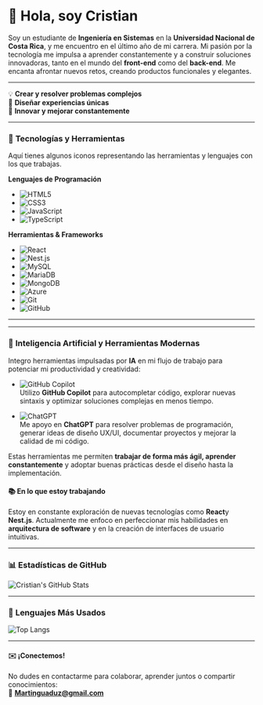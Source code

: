 # 👋 Hola, soy **Cristian**  

Soy un estudiante de **Ingeniería en Sistemas** en la **Universidad Nacional de Costa Rica**, y me encuentro en el último año de mi carrera. Mi pasión por la tecnología me impulsa a aprender constantemente y a construir soluciones innovadoras, tanto en el mundo del **front-end** como del **back-end**. Me encanta afrontar nuevos retos, creando productos funcionales y elegantes.

---

💡 **Crear y resolver problemas complejos**  
🎨 **Diseñar experiencias únicas**  
🚀 **Innovar y mejorar constantemente**

---




### 🔧 **Tecnologías y Herramientas**  
Aquí tienes algunos iconos representando las herramientas y lenguajes con los que trabajas.

**Lenguajes de Programación**  
- ![HTML5](https://img.shields.io/badge/HTML5-E34F26?style=flat-square&logo=html5&logoColor=white) 
- ![CSS3](https://img.shields.io/badge/CSS3-1572B6?style=flat-square&logo=css3&logoColor=white) 
- ![JavaScript](https://img.shields.io/badge/JavaScript-F7DF1E?style=flat-square&logo=javascript&logoColor=black) 
- ![TypeScript](https://img.shields.io/badge/TypeScript-007ACC?style=flat-square&logo=typescript&logoColor=white) 


**Herramientas & Frameworks**  
- ![React](https://img.shields.io/badge/React-61DAFB?style=flat-square&logo=react&logoColor=black) 
- ![Nest.js](https://img.shields.io/badge/NestJS-E0234E?style=flat-square&logo=nestjs&logoColor=white) 
- ![MySQL](https://img.shields.io/badge/MySQL-4479A1?style=flat-square&logo=mysql&logoColor=white) 
- ![MariaDB](https://img.shields.io/badge/MariaDB-003545?style=flat-square&logo=mariadb&logoColor=white) 
- ![MongoDB](https://img.shields.io/badge/MongoDB-47A248?style=flat-square&logo=mongodb&logoColor=white) 
- ![Azure](https://img.shields.io/badge/Azure-0089D6?style=flat-square&logo=microsoft-azure&logoColor=white) 
- ![Git](https://img.shields.io/badge/Git-F05032?style=flat-square&logo=git&logoColor=white)
- ![GitHub](https://img.shields.io/badge/GitHub-181717?style=flat-square&logo=github&logoColor=white)

---

---

### 🤖 **Inteligencia Artificial y Herramientas Modernas**  
Integro herramientas impulsadas por **IA** en mi flujo de trabajo para potenciar mi productividad y creatividad:

- ![GitHub Copilot](https://img.shields.io/badge/GitHub_Copilot-181717?style=flat-square&logo=github&logoColor=white)  
  Utilizo **GitHub Copilot** para autocompletar código, explorar nuevas sintaxis y optimizar soluciones complejas en menos tiempo.

- ![ChatGPT](https://img.shields.io/badge/ChatGPT-1A1A1A?style=flat-square&logo=openai&logoColor=white)  
  Me apoyo en **ChatGPT** para resolver problemas de programación, generar ideas de diseño UX/UI, documentar proyectos y mejorar la calidad de mi código.

Estas herramientas me permiten **trabajar de forma más ágil, aprender constantemente** y adoptar buenas prácticas desde el diseño hasta la implementación.


#### 📚 **En lo que estoy trabajando**  
Estoy en constante exploración de nuevas tecnologías como **React**y **Nest.js**. Actualmente me enfoco en perfeccionar mis habilidades en **arquitectura de software** y en la creación de interfaces de usuario intuitivas.

---
### 📊 **Estadísticas de GitHub**  

![Cristian's GitHub Stats](https://github-readme-stats.vercel.app/api?username=CristianAG13&show_icons=true&hide_title=true&count_private=true&hide=prs&theme=radical)

---

### 📌 **Lenguajes Más Usados**  

![Top Langs](https://github-readme-stats.vercel.app/api/top-langs/?username=CristianAG13&langs_count=10&layout=compact&theme=radical)

---

#### ✉️ **¡Conectemos!**  
No dudes en contactarme para colaborar, aprender juntos o compartir conocimientos:  
📧 **[Martinguaduz@gmail.com](mailto:Martinguaduz@gmail.com)**


